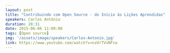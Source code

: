```yaml
---
layout: post
title: "Contribuindo com Open Source - do Início às Lições Aprendidas"
speakers: Carlos Antônio
duration: 28:31
date: 2015-06-06 11:09:00
tags: [Open source]
img: '/assets/image/speakers/Carlos-Antonio.jpg'
link: https://www.youtube.com/watch?v=nzUrTVvNFcw
---
```

